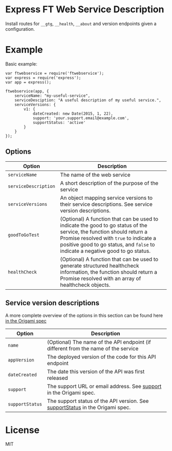 # Express FT Web Service Description

Install routes for `__gtg`, `__health`, `__about` and version endpoints given
a configuration.

# Example

Basic example:

```JS
var ftwebservice = require('ftwebservice');
var express = require('express');
var app = express();

ftwebservice(app, {
	serviceName: "my-useful-service",
	serviceDesciption: "A useful description of my useful service.",
	serviceVersions: {
		v1: {
			dateCreated: new Date(2015, 1, 22),
			support: 'your.support.email@example.com',
			supportStatus: 'active'
		}
	}
});
```

## Options

| Option | Description |
|--------|-------------|
| `serviceName` | The name of the web service |
| `serviceDescription` | A short description of the purpose of the service |
| `serviceVersions` | An object mapping service versions to their service descriptions.  See service version descriptions. |
| `goodToGoTest` | (Optional) A function that can be used to indicate the good to go status of the service, the function should return a Promise resolved with `true` to indicate a positive good to go status, and `false` to indicate a negative good to go status. |
| `healthCheck` | (Optional) A function that can be used to generate structured healthcheck information, the function should return a Promise resolved with an array of healthcheck objects. |


## Service version descriptions

A more complete overview of the options in this section can be found here [in the Origami spec](http://origami.ft.com/docs/syntax/web-service-description/)

| Option | Description |
|--------|-------------|
| `name` | (Optional) The name of the API endpoint (if different from the name of the service |
| `appVersion` | The deployed version of the code for this API endpoint |
| `dateCreated` | The date this version of the API was first released |
| `support` | The support URL or email address. See [support](http://origami.ft.com/docs/syntax/origamijson/) in the Origami spec. |
| `supportStatus` | The support status of the API version.  See [supportStatus](http://origami.ft.com/docs/syntax/origamijson/)  in the Origami spec. |

# License

MIT
